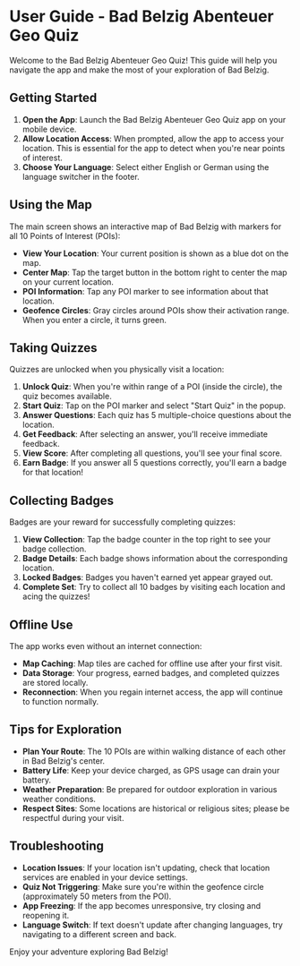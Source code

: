 # User Guide - Bad Belzig Abenteuer Geo Quiz

Welcome to the Bad Belzig Abenteuer Geo Quiz! This guide will help you navigate the app and make the most of your exploration of Bad Belzig.

## Getting Started

1. **Open the App**: Launch the Bad Belzig Abenteuer Geo Quiz app on your mobile device.
2. **Allow Location Access**: When prompted, allow the app to access your location. This is essential for the app to detect when you're near points of interest.
3. **Choose Your Language**: Select either English or German using the language switcher in the footer.

## Using the Map

The main screen shows an interactive map of Bad Belzig with markers for all 10 Points of Interest (POIs):

- **View Your Location**: Your current position is shown as a blue dot on the map.
- **Center Map**: Tap the target button in the bottom right to center the map on your current location.
- **POI Information**: Tap any POI marker to see information about that location.
- **Geofence Circles**: Gray circles around POIs show their activation range. When you enter a circle, it turns green.

## Taking Quizzes

Quizzes are unlocked when you physically visit a location:

1. **Unlock Quiz**: When you're within range of a POI (inside the circle), the quiz becomes available.
2. **Start Quiz**: Tap on the POI marker and select "Start Quiz" in the popup.
3. **Answer Questions**: Each quiz has 5 multiple-choice questions about the location.
4. **Get Feedback**: After selecting an answer, you'll receive immediate feedback.
5. **View Score**: After completing all questions, you'll see your final score.
6. **Earn Badge**: If you answer all 5 questions correctly, you'll earn a badge for that location!

## Collecting Badges

Badges are your reward for successfully completing quizzes:

1. **View Collection**: Tap the badge counter in the top right to see your badge collection.
2. **Badge Details**: Each badge shows information about the corresponding location.
3. **Locked Badges**: Badges you haven't earned yet appear grayed out.
4. **Complete Set**: Try to collect all 10 badges by visiting each location and acing the quizzes!

## Offline Use

The app works even without an internet connection:

- **Map Caching**: Map tiles are cached for offline use after your first visit.
- **Data Storage**: Your progress, earned badges, and completed quizzes are stored locally.
- **Reconnection**: When you regain internet access, the app will continue to function normally.

## Tips for Exploration

- **Plan Your Route**: The 10 POIs are within walking distance of each other in Bad Belzig's center.
- **Battery Life**: Keep your device charged, as GPS usage can drain your battery.
- **Weather Preparation**: Be prepared for outdoor exploration in various weather conditions.
- **Respect Sites**: Some locations are historical or religious sites; please be respectful during your visit.

## Troubleshooting

- **Location Issues**: If your location isn't updating, check that location services are enabled in your device settings.
- **Quiz Not Triggering**: Make sure you're within the geofence circle (approximately 50 meters from the POI).
- **App Freezing**: If the app becomes unresponsive, try closing and reopening it.
- **Language Switch**: If text doesn't update after changing languages, try navigating to a different screen and back.

Enjoy your adventure exploring Bad Belzig!
